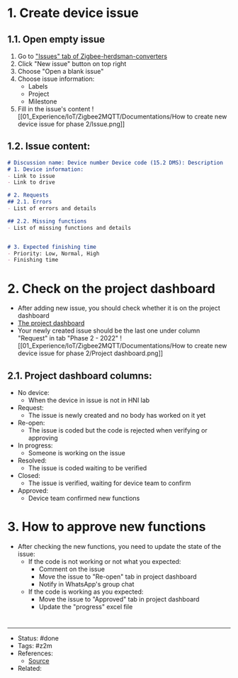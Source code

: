 # 1. Create device issue

## 1.1. Open empty issue
1. Go to ["Issues" tab of Zigbee-herdsman-converters](https://github.com/ViettelIoTLaboratory/zigbee-herdsman-converters/issues)
2. Click "New issue" button on top right
3. Choose "Open a blank issue"
4. Choose issue information:
	- Labels
	- Project
	- Milestone
5. Fill in the issue's content
![[01_Experience/IoT/Zigbee2MQTT/Documentations/How to create new device issue for phase 2/Issue.png]]

## 1.2. Issue content:
```markdown
# Discussion name: Device number Device code (15.2 DMS): Description
# 1. Device information:
- Link to issue
- Link to drive

# 2. Requests
## 2.1. Errors
- List of errors and details

## 2.2. Missing functions
- List of missing functions and details


# 3. Expected finishing time
- Priority: Low, Normal, High
- Finishing time
```

# 2. Check on the project dashboard
- After adding new issue, you should check whether it is on the project dashboard
- [The project dashboard](https://github.com/orgs/ViettelIoTLaboratory/projects/1/views/14)
- Your newly created issue should be the last one under column "Request" in tab "Phase 2 - 2022"
![[01_Experience/IoT/Zigbee2MQTT/Documentations/How to create new device issue for phase 2/Project dashboard.png]]

## 2.1. Project dashboard columns:
- No device:
	- When the device in issue is not in HNI lab
- Request:
	- The issue is newly created and no body has worked on it yet
- Re-open:
	- The issue is coded but the code is rejected when verifying or approving
- In progress:
	- Someone is working on the issue
- Resolved:
	- The issue is coded waiting to be verified
- Closed:
	- The issue is verified, waiting for device team to confirm
- Approved:
	- Device team confirmed new functions

# 3. How to approve new functions
- After checking the new functions, you need to update the state of the issue:
	- If the code is not working or not what you expected:
		- Comment on the issue
		- Move the issue to "Re-open" tab in project dashboard
		- Notify in WhatsApp's group chat
	- If the code is working as you expected:
		- Move the issue to "Approved" tab in project dashboard
		- Update the "progress" excel file

# 
---
- Status: #done
- Tags: #z2m
- References:
	- [Source](https://github.com/orgs/ViettelIoTLaboratory/discussions/208)
- Related:
